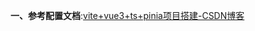 **一、参考配置文档**:[vite+vue3+ts+pinia项目搭建-CSDN博客](https://blog.csdn.net/weixin_45000761/article/details/124115609)
